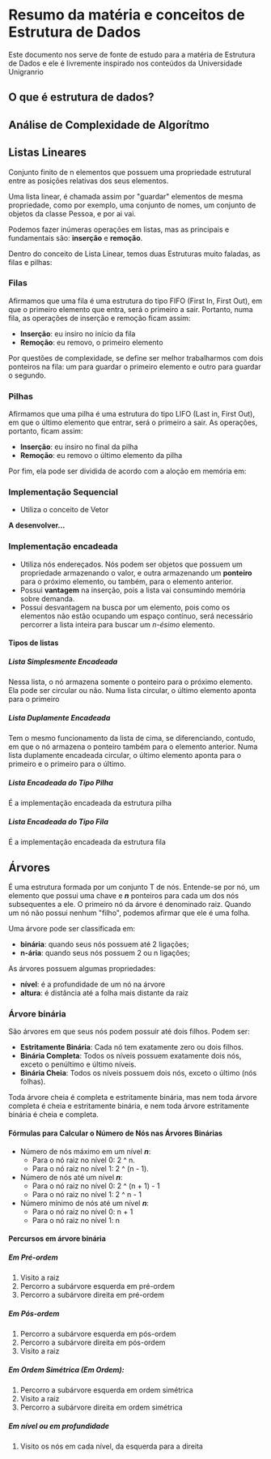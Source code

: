 # Resumo da matéria e conceitos de Estrutura de Dados

Este documento nos serve de fonte de estudo para a matéria de Estrutura de Dados e ele é livremente inspirado nos conteúdos da Universidade Unigranrio

## O que é estrutura de dados?

## Análise de Complexidade de Algorítmo

## Listas Lineares

Conjunto finito de n elementos que possuem uma propriedade estrutural entre as posições relativas dos seus elementos.

Uma lista linear, é chamada assim por "guardar" elementos de mesma propriedade, como por exemplo, uma conjunto de nomes, um conjunto de objetos da classe Pessoa, e por ai vai.

Podemos fazer inúmeras operações em listas, mas as principais e fundamentais são: **inserção** e **remoção**.

Dentro do conceito de Lista Linear, temos duas Estruturas muito faladas, as filas e pilhas:

### Filas

Afirmamos que uma fila é uma estrutura do tipo FIFO (First In, First Out), em que o primeiro elemento que entra, será o primeiro a sair. Portanto, numa fila, as operações de inserção e remoção ficam assim:

* **Inserção**: eu insiro no início da fila
* **Remoção**: eu removo, o primeiro elemento

Por questões de complexidade, se define ser melhor trabalharmos com dois ponteiros na fila: um para guardar o primeiro elemento e outro para guardar o segundo.

### Pilhas

Afirmamos que uma pilha é uma estrutura do tipo LIFO (Last in, First Out), em que o último elemento que entrar, será o primeiro a sair. As operações, portanto, ficam assim:

* **Inserção**: eu insiro no final da pilha
* **Remoção**: eu removo o último elemento da pilha

Por fim, ela pode ser dividida de acordo com a aloção em memória em:

### Implementação Sequencial

* Utiliza o conceito de Vetor

**A desenvolver...**

### Implementação encadeada

* Utiliza nós endereçados. Nós podem ser objetos que possuem um propriedade armazenando o valor, e outra armazenando um **ponteiro** para o próximo elemento, ou também, para o elemento anterior.
* Possui **vantagem** na inserção, pois a lista vai consumindo memória sobre demanda.
* Possui desvantagem na busca por um elemento, pois como os elementos não estão ocupando um espaço contínuo, será necessário percorrer a lista inteira para buscar um *n-ésimo* elemento.

#### Tipos de listas

##### Lista Simplesmente Encadeada

Nessa lista, o nó armazena somente o ponteiro para o próximo elemento. Ela pode ser circular ou não. Numa lista circular, o último elemento aponta para o primeiro

##### Lista Duplamente Encadeada

Tem o mesmo funcionamento da lista de cima, se diferenciando, contudo, em que o nó armazena o ponteiro também para o elemento anterior. Numa lista duplamente encadeada circular, o último elemento aponta para o primeiro e o primeiro para o último.

##### Lista Encadeada do Tipo Pilha

É a implementação encadeada da estrutura pilha

##### Lista Encadeada do Tipo Fila

É a implementação encadeada da estrutura fila

## Árvores

É uma estrutura formada por um conjunto T de nós. Entende-se por nó, um elemento que possui uma chave e ***n*** ponteiros para cada um dos nós subsequentes a ele. O primeiro nó da árvore é denominado raiz. Quando um nó não possui nenhum "filho", podemos afirmar que ele é uma folha.

Uma árvore pode ser classificada em:

* **binária**: quando seus nós possuem até 2 ligações;
* **n-ária**: quando seus nós possuem 2 ou n ligações;

As árvores possuem algumas propriedades:

* **nível**: é a profundidade de um nó na árvore
* **altura**: é distância até a folha mais distante da raiz

### Árvore binária

São árvores em que seus nós podem possuir até dois filhos. Podem ser:

* **Estritamente Binária**: Cada nó tem exatamente zero ou dois filhos.
* **Binária Completa**: Todos os níveis possuem exatamente dois nós,
exceto o penúltimo e último níveis.
* **Binária Cheia**: Todos os níveis possuem dois nós, exceto o
último (nós folhas).

Toda árvore cheia é completa e estritamente binária, mas nem toda árvore completa é cheia
e estritamente binária, e nem toda árvore estritamente binária é cheia e completa.

#### Fórmulas para Calcular o Número de Nós nas Árvores Binárias
* Número de nós máximo em um nível ***n***:
  * Para o nó raiz no nível 0: 2 ^ n.
  * Para o nó raiz no nível 1: 2 ^ (n - 1).
* Número de nós até um nível ***n***:
  * Para o nó raiz no nível 0: 2 ^ (n + 1) - 1
  * Para o nó raiz no nível 1: 2 ^ n - 1
* Número mínimo de nós até um nível ***n***:
  * Para o nó raiz no nível 0: n + 1
  * Para o nó raiz no nível 1: n

#### Percursos em árvore binária

##### Em Pré-ordem

1. Visito a raiz
2. Percorro a subárvore esquerda em pré-ordem
3. Percorro a subárvore direita em pré-ordem

##### Em Pós-ordem

1. Percorro a subárvore esquerda em pós-ordem
2. Percorro a subárvore direita em pós-ordem
3. Visito a raiz

##### Em Ordem Simétrica (Em Ordem):

1. Percorro a subárvore esquerda em ordem simétrica
2. Visito a raiz
3. Percorro a subárvore direita em ordem simétrica

##### Em nível ou em profundidade

1. Visito os nós em cada nível, da esquerda para a direita
